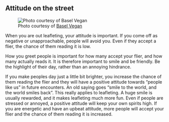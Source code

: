 ## Attitude on the street

<figure class="align-right">
  <img src="guide-leafleting-1.jpg" alt="Photo courtesy of Basel Vegan"/>
  <figcaption>Photo courtesy of <a target="_blank" href="http://basel-vegan.ch">Basel Vegan</a></figcaption>
</figure>

When you are out leafleting, your attitude is important. If you come off as
negative or unapproachable, people will avoid you. Even if they accept a flier,
the chance of them reading it is low.  

How you greet people is important for how many accept your flier, and how many
actually reads it. It is therefore important to smile and be friendly. Be the
highlight of their day, rather than an annoying hindrance.  

If you make peoples day just a little bit brighter, you increase the chance of
them reading the flier and they will have a positive attitude towards “people
like us” in future encounters. An old saying goes “smile to the world, and the
world smiles back”. This really applies to leafleting. A huge smile is usually
rewarded, and it makes leafleting much more fun. Even if people are stressed or
annoyed, a positive attitude will keep your own spirits high. If you are
energetic and have an upbeat attitude, more people will accept your flier and
the chance of them reading it is increased.
